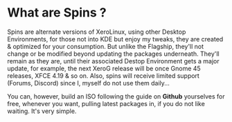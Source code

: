 # What are Spins ?

Spins are alternate versions of XeroLinux, using other Desktop Environments, for those not into KDE but enjoy my tweaks, they are created & optimized for your consumption. But unlike the Flagship, they'll not change or be modified beyond updating the packages underneath. They'll remain as they are, until their associated Destop Environment gets a major update, for example, the next XeroG release will be once Gnome 45 releases, XFCE 4.19 & so on. Also, spins will receive limited support (Forums, Discord) since I, myself do not use them daily...
 
You can, however, build an ISO following the guide on **Github** yourselves for free, whenever you want, pulling latest packages in, if you do not like waiting. It's very simple.
